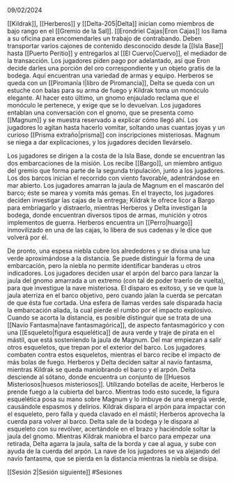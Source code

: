 09/02/2024

[[Kildrak]], [[Herberos]] y [[Delta-205|Delta]] inician como miembros de bajo rango en el [[Gremio de la Sal]]. [[Erondriel Cajas|Eron Cajas]] los llama a su oficina para encomendarles un trabajo de contrabando. Deben transportar varios cajones de contenido desconocido desde la [[Isla Base]] hasta [[Puerto Peritio]] y entregarlos al [[El Cuervo|Cuervo]], el mediador de la transacción. Los jugadores piden pago por adelantado, así que Eron decide darles una porción del oro correspondiente y un objeto gratis de la bodega. Aquí encuentran una variedad de armas y equipo. Herberos se queda con un [[Piromanía I|libro de Piromancia]], Delta se queda con un estuche con balas para su arma de fuego y Kildrak toma un monóculo elegante. Al hacer esto último, un gnomo enjaulado reclama que el monóculo le pertenece, y exige que se lo devuelvan. Los jugadores entablan una conversación con el gnomo, que se presenta como [[Magnum]] y se muestra reservado a explicar cómo llegó ahí. Los jugadores lo agitan hasta hacerlo vomitar, soltando unas cuantas joyas y un curioso [[Prisma extraño|prisma]] con inscripciones misteriosas. Magnum se niega a dar explicaciones, y los jugadores deciden llevárselo.

Los jugadores se dirigen a la costa de la Isla Base, donde se encuentran las dos embarcaciones de la misión. Los recibe [[Bargo]], un miembro antiguo del gremio que forma parte de la segunda tripulación, junto a los jugadores. Los dos barcos inician el recorrido con viento favorable, adentrándose en mar abierto. Los jugadores amarran la jaula de Magnum en el mascarón del barco; éste se marea y vomita más gemas. En el trayecto, los jugadores deciden investigar las cajas de la entrega; Kildrak le ofrece licor a Bargo para embriagarlo y distraerlo, mientras Herberos y Delta investigan la bodega, donde encuentran diversos tipos de armas, munición y otros implementos de guerra. Herberos encuentra un [[Perro|huargo]] inmovilizado en una de las cajas, lo libera de sus cadenas y le dice que volverá por él.

De pronto, una espesa niebla cubre los alrededores y se divisa una luz verde aproximándose a la distancia. Se puede distinguir la forma de una embarcación, pero la niebla no permite identificar banderas u otros indicadores. Los jugadores deciden usar el arpón del barco para lanzar la jaula del gnomo amarrada a un extremo (con tal de poder traerlo de vuelta), para que investigue la nave misteriosa. El disparo es exitoso, y se ve que la jaula aterriza en el barco objetivo, pero cuando jalan la cuerda se percatan de que ésta fue cortada. Una esfera de llamas verdes sale disparada hacia la embarcación aliada, la cual pierde el rumbo por el impacto explosivo. Cuando se acorta la distancia, es posible distinguir que se trata de una [[Navío Fantasma|nave fantasmagórica]], de aspecto fantasmagórico y con una [[Esqueleto|figura esquelética]] de aura verde y traje de pirata en el mástil, que está sosteniendo la jaula de Magnum. Del mar empiezan a salir otros esqueletos, que trepan por el exterior del barco. Los jugadores combaten contra estos esqueletos, mientras el barco recibe el impacto de más bolas de fuego. Herberos y Delta deciden saltar al navío fantasma, mientras Kildrak se queda maniobrando el barco y el arpón. Delta desciende al sótano, donde encuentra un conjunto de [[Huesos Misteriosos|huesos misteriosos]]. Utilizando botellas de aceite, Herberos le prende fuego a la cubierta del barco. Mientras todo esto sucede, la figura esquelética posa su mano sobre Magnum y lo imbuye de una energía verde, causándole espasmos y delirios. Kildrak dispara el arpón para impactar con el esqueleto, pero falla y queda clavado en el mástil; Herberos aprovecha la cuerda para volver al barco. Delta sale de la bodega y le dispara al esqueleto con su revólver, acertándole en el brazo y haciéndole soltar la jaula del gnomo. Mientras Kildrak maniobra el barco para empezar una retirada, Delta agarra la jaula, salta de la borda y cae al agua, y sube con ayuda de la cuerda del arpón. La nave de los jugadores se va alejando del navío fantasma, que se pierda en la distancia mientras la niebla se disipa.

[[Sesión 2|Sesión siguiente]]
#Sesiones